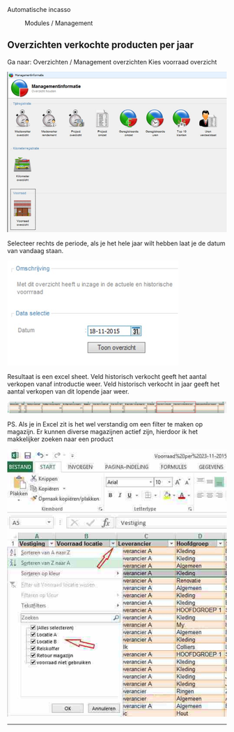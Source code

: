 <properties>
	<page>
		<title>Automatische incasso</title>
		<description>Automatische incasso</description>
	</page>
	<menu>
		<position>Modules / Management </position> 
		<title>Overzicht producten</title>
	</menu>
</properties>

## Overzichten verkochte producten per jaar ##

Ga naar:   Overzichten / Management overzichten
Kies voorraad overzicht

![](images/1.jpg)

Selecteer rechts de periode, als je het hele jaar wilt hebben laat je de datum van vandaag staan.

![](images/2.jpg)
 
Resultaat is een excel sheet.
Veld historisch verkocht geeft het aantal verkopen vanaf introductie weer.
Veld historisch verkocht in jaar geeft het aantal verkopen van dit lopende jaar weer.

![](images/3.jpg)

<div class="tip"> PS. Als je in Excel zit is het wel verstandig om een filter te maken op magazijn. Er kunnen diverse magazijnen actief zijn, hierdoor ik het makkelijker zoeken naar een product</div>

![](images/4.jpg)

---------